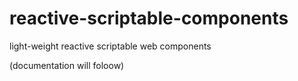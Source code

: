 # reactive-scriptable-components #

light-weight reactive scriptable web components

(documentation will foloow)
